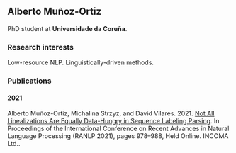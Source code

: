 ## Alberto Muñoz-Ortiz

PhD student at **Universidade da Coruña**.

### Research interests
Low-resource NLP. Linguistically-driven methods.

### Publications
#### 2021
Alberto Muñoz-Ortiz, Michalina Strzyz, and David Vilares. 2021. [Not All Linealizations Are Equally Data-Hungry in Sequence Labeling Parsing](https://aclanthology.org/2021.ranlp-1.111/). In Proceedings of the International Conference on Recent Advances in Natural Language Processing (RANLP 2021), pages 978–988, Held Online. INCOMA Ltd..
